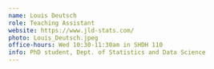 ```yaml
---
name: Louis Deutsch
role: Teaching Assistant
website: https://www.jld-stats.com/
photo: Louis_Deutsch.jpeg
office-hours: Wed 10:30-11:30am in SHDH 110
info: PhD student, Dept. of Statistics and Data Science
---
```

